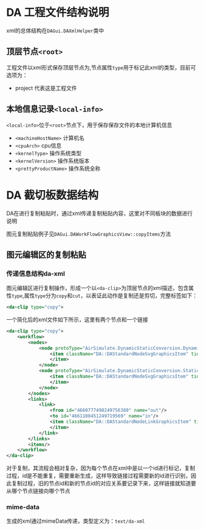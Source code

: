 # DA 工程文件结构说明

xml的总体结构在`DAGui.DAXmlHelper`类中

## 顶层节点`<root>`

工程文件以xml形式保存顶层节点为<root>,节点属性`type`用于标记此xml的类型，目前可选项为：

- project 代表这是工程文件

## 本地信息记录`<local-info>`

`<local-info>`位于`<root>`节点下，用于保存保存文件的本地计算机信息

- `<machineHostName>` 计算机名
- `<cpuArch>` cpu信息
- `<kernelType>` 操作系统类型
- `<kernelVersion>` 操作系统版本
- `<prettyProductName>` 操作系统全称

# DA 截切板数据结构

DA在进行复制粘贴时，通过xml传递复制粘贴内容，这里对不同板块的数据进行说明

图元复制粘贴例子见`DAGui.DAWorkFlowGraphicsView::copyItems`方法

## 图元编辑区的复制粘贴

### 传递信息结构da-xml

图元编辑区进行复制操作，形成一个以`<da-clip>`为顶层节点的xml描述，包含属性`type`,属性`type`分为`copy`和`cut`，以表证此动作是复制还是剪切，完整标签如下：

```xml
<da-clip type="copy">
```

一个简化后的xml文件如下所示，这里有两个节点和一个链接

```xml
<da-clip type="copy">
    <workflow>
        <nodes>
            <node protoType="AirSimulate.DynamicStaticConversion.DynamicToStatic" id="4660777498249756380" name="Dynamic To Static">
                <item className="DA::DAStandardNodeSvgGraphicsItem" tid="67539">
                </item>
            </node>
            <node protoType="AirSimulate.DynamicStaticConversion.StaticToDynamic" id="4661108451249719569" name="Static To Dynamic">
                <item className="DA::DAStandardNodeSvgGraphicsItem" tid="67539">
                </item>
            </node>
        </nodes>
        <links>
            <link>
                <from id="4660777498249756380" name="out"/>
                <to id="4661108451249719569" name="in"/>
                <item className="DA::DAStandardNodeLinkGraphicsItem" tid="66039">
                </item>
            </link>
        </links>
        <items/>
    </workflow>
</da-clip>
```

对于复制，其流程会相对复杂，因为每个节点在xml中是以一个id进行标记，复制过程，id是不能重复，需要重新生成，这样导致链接过程需要新的id进行识别，因此复制过程，旧的节点id和新的节点id的对应关系要记录下来，这样链接就知道要从哪个节点链接向哪个节点

### mime-data

生成的xml通过mimeData传递，类型定义为：`text/da-xml`